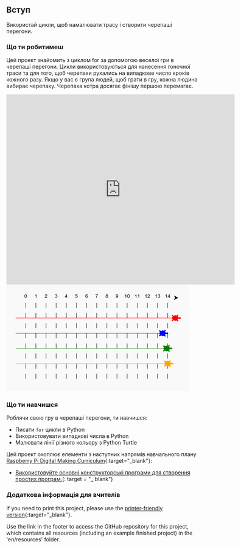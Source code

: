 ## Вступ

Використай цикли, щоб намалювати трасу і створити черепаші перегони.

### Що ти робитимеш

Цей проект знайомить з циклом for за допомогою веселої гри в черепаші перегони. Цикли використовуються для нанесення гоночної траси та для того, щоб черепахи рухались на випадкове число кроків кожного разу. Якщо у вас є група людей, щоб грати в гру, кожна людина вибирає черепаху. Черепаха котра досягає фінішу першою перемагає.

<div class="trinket">
  <iframe src="https://trinket.io/embed/python/9339862606?outputOnly=true&start=result" width="600" height="500" frameborder="0" marginwidth="0" marginheight="0" allowfullscreen>
  </iframe>
  <img src="images/race-finished.png">
</div>

### Що ти навчишся

Роблячи свою гру в черепаші перегони, ти навчишся:

+ Писати `for` цикли в Python
+ Використовувати випадкові числа в Python
+ Малювати лінії різного кольору з Python Turtle

Цей проект охоплює елементи з наступних напрямів навчального плану [Raspberry Pi Digital Making Curriculum](http://rpf.io/curriculum){:target="_blank"}:

+ [Використовуйте основні конструкторські програми для створення простих програм.](https://www.raspberrypi.org/curriculum/programming/creator/)(: target = "_ blank")

### Додаткова інформація для вчителів

If you need to print this project, please use the [printer-friendly version](https://projects.raspberrypi.org/en/projects/turtle-race/print){:target="_blank"}.

Use the link in the footer to access the GitHub repository for this project, which contains all resources (including an example finished project) in the 'en/resources' folder.